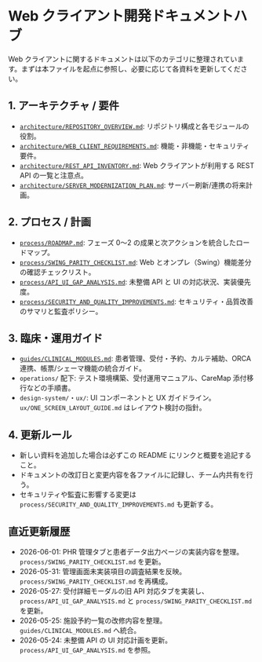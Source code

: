 # Web クライアント開発ドキュメントハブ

Web クライアントに関するドキュメントは以下のカテゴリに整理されています。まずは本ファイルを起点に参照し、必要に応じて各資料を更新してください。

## 1. アーキテクチャ / 要件
- [`architecture/REPOSITORY_OVERVIEW.md`](architecture/REPOSITORY_OVERVIEW.md): リポジトリ構成と各モジュールの役割。
- [`architecture/WEB_CLIENT_REQUIREMENTS.md`](architecture/WEB_CLIENT_REQUIREMENTS.md): 機能・非機能・セキュリティ要件。
- [`architecture/REST_API_INVENTORY.md`](architecture/REST_API_INVENTORY.md): Web クライアントが利用する REST API の一覧と注意点。
- [`architecture/SERVER_MODERNIZATION_PLAN.md`](architecture/SERVER_MODERNIZATION_PLAN.md): サーバー刷新/連携の将来計画。

## 2. プロセス / 計画
- [`process/ROADMAP.md`](process/ROADMAP.md): フェーズ 0〜2 の成果と次アクションを統合したロードマップ。
- [`process/SWING_PARITY_CHECKLIST.md`](process/SWING_PARITY_CHECKLIST.md): Web とオンプレ（Swing）機能差分の確認チェックリスト。
- [`process/API_UI_GAP_ANALYSIS.md`](process/API_UI_GAP_ANALYSIS.md): 未整備 API と UI の対応状況、実装優先度。
- [`process/SECURITY_AND_QUALITY_IMPROVEMENTS.md`](process/SECURITY_AND_QUALITY_IMPROVEMENTS.md): セキュリティ・品質改善のサマリと監査ポリシー。

## 3. 臨床・運用ガイド
- [`guides/CLINICAL_MODULES.md`](guides/CLINICAL_MODULES.md): 患者管理、受付・予約、カルテ補助、ORCA 連携、帳票/シェーマ機能の統合ガイド。
- `operations/` 配下: テスト環境構築、受付運用マニュアル、CareMap 添付移行などの手順書。
- `design-system/`・`ux/`: UI コンポーネントと UX ガイドライン。`ux/ONE_SCREEN_LAYOUT_GUIDE.md` はレイアウト検討の指針。

## 4. 更新ルール
- 新しい資料を追加した場合は必ずこの README にリンクと概要を追記すること。
- ドキュメントの改訂日と変更内容を各ファイルに記録し、チーム内共有を行う。
- セキュリティや監査に影響する変更は `process/SECURITY_AND_QUALITY_IMPROVEMENTS.md` も更新する。

## 直近更新履歴
- 2026-06-01: PHR 管理タブと患者データ出力ページの実装内容を整理。`process/SWING_PARITY_CHECKLIST.md` を更新。
- 2026-05-31: 管理画面未実装項目の調査結果を反映。`process/SWING_PARITY_CHECKLIST.md` を再構成。
- 2026-05-27: 受付詳細モーダルの旧 API 対応タブを実装し、`process/API_UI_GAP_ANALYSIS.md` と `process/SWING_PARITY_CHECKLIST.md` を更新。
- 2026-05-25: 施設予約一覧の改修内容を整理。`guides/CLINICAL_MODULES.md` へ統合。
- 2026-05-24: 未整備 API の UI 対応計画を更新。`process/API_UI_GAP_ANALYSIS.md` を参照。
